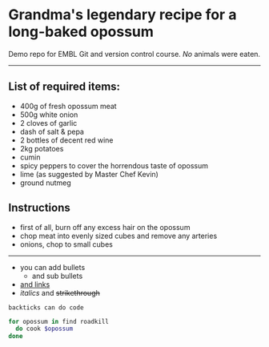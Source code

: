 # Grandma's legendary recipe for a long-baked **opossum**
Demo repo for EMBL Git and version control course. _No_ animals were eaten.

-------------

## List of required items:

- 400g of fresh opossum meat
- 500g white onion
- 2 cloves of garlic
- dash of salt & pepa
- 2 bottles of decent red wine
- 2kg potatoes
- cumin
- spicy peppers to cover the horrendous taste of opossum
- lime (as suggested by Master Chef Kevin)
- ground nutmeg

## Instructions

- first of all, burn off any excess hair on the opossum
- chop meat into evenly sized cubes and remove any arteries
- onions, chop to small cubes


-------------

- you can add bullets
  - and sub bullets
- [and links](https://www.google.com)
- _italics_ and ~~strikethrough~~

`backticks can do code`

```Bash
for opossum in find roadkill
  do cook $opossum
done
```
